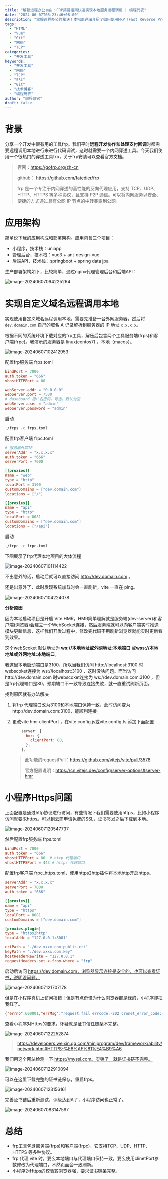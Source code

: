 ```yaml
---
title: "解锁远程办公自由：FRP简易指南快速实现本地服务远程调用 | 编程码农"
date: "2024-06-07T08:23:46+08:00"
description: "掌握远程办公的秘诀！本指南详细介绍了如何使用FRP（Fast Reverse Proxy）工具快速设置远程访问本地服务。无论你是开发者、设计师还是远程团队的一员，本文将指导你通过简单的步骤实现无缝的远程工作体验。从基础配置到高级技巧，我们为你提供了全面的FRP使用指南，帮助你解锁远程办公的自由，提高工作效率。"
tags:
  - "HTML"
  - "Vue"
  - "Git"
  - "网络"
  - "TCP"
categories:
  - "开发工具"
keywords:
  - "开发工具"
  - "网络"
  - "TCP"
  - "SSL"
  - "Git"
  - "技术博客"
  - "编程码农"
author: "编程码农"
draft: false
---
```


# 背景

分享一个开发中很有用的工具frp。我们平时**远程开发协作**和**处理支付回调**时都需要远程调用本地进行来进行代码调试，这时就需要一个内网穿透工具。今天我们使用一个很热门的穿透工具frp，关于frp安装可以查看官方文档。



> 官网：https://gofrp.org/zh-cn
>
> github： https://github.com/fatedier/frp
>
> frp 是一个专注于内网穿透的高性能的反向代理应用，支持 TCP、UDP、HTTP、HTTPS 等多种协议，且支持 P2P 通信。可以将内网服务以安全、便捷的方式通过具有公网 IP 节点的中转暴露到公网。



# 应用架构

简单说下我的应用构成和部署架构。应用包含三个项目：

- 小程序，技术栈：uniapp
- 管理后台，技术栈：vue3 + ant-design-vue
- 后端API，技术栈：springboot + spring data jpa 

生产部署架构如下，比较简单，通过nginx代理管理后台和后端API：

![image-20240607094225264](https://blogs-on.oss-cn-beijing.aliyuncs.com/imgs/202406070942227.png)

# 实现自定义域名远程调用本地

实现使用自定义域名远程调用本地，需要先准备一台外网服务器，然后将 `dev.domain.com` 自己的域名 A 记录解析到服务器的 IP 地址 `x.x.x.x`。



根据不同的系统环境下载对应的frp工具，解压后包含两个工具服务端(frps)和客户端(frpc)。我演示的服务器是 linux(centos7)  ，本地（macos）。

![image-20240607102412953](https://blogs-on.oss-cn-beijing.aliyuncs.com/imgs/202406071024419.png)

配置frp服务端 frps.toml

```toml
bindPort = 7000
auth.token = "666"
vhostHTTPPort = 80

webServer.addr = "0.0.0.0"
webServer.port = 7500
# dashboard 用户名密码，可选，默认为空
webServer.user = "admin"
webServer.password = "admin"
```

启动

```bash
./frps -c frps.toml
```



配置frp客户端 frpc.toml

```toml
# 服务器外网IP
serverAddr = "x.x.x.x"
auth.token = "666"
serverPort = 7000

[[proxies]]
name = "web"
type = "http"
localPort = 3100
customDomains = ["dev.domain.com"]
locations = ["/"]

[[proxies]]
name = "api"
type = "http"
localPort = 8081
customDomains = ["dev.domain.com"]
locations = ["/api"]
```

启动

```bash
./frpc -c frpc.toml
```

下图展示了frp代理本地项目的大体流程

![image-20240607101114422](https://blogs-on.oss-cn-beijing.aliyuncs.com/imgs/202406071011704.png)



不出意外的话，启动后就可以直接访问 http://dev.domain.com 。

还是出意外了，此时发现系统加载时会一直刷新，vite 一直在 ping。

![image-20240607104224078](https://blogs-on.oss-cn-beijing.aliyuncs.com/imgs/202406071042526.png)



**分析原因**

因为本地启动项目是开启 Vite  HMR。HMR简单理解就是服务端(dev-server)和客户端(浏览器)会建立一个WebSocket连接，然后服务端就可以向客户端实时推送模块更新信息，这样我们开发过程中，修改完代码不用刷新浏览器就能实时更新看到效果。

这个webScoket 默认地址为 **ws://本地地址或外网地址:本地端口** 或**wss://本地地址或外网地址:本地端口**。

我这里本地启动端口是3100，所以当我们访问 http://localhost:3100 时webscoket连接为 ws://localhost:3100 ，这时没啥问题。而当访问http://dev.domain.com 时webscoket连接为 ws://dev.domain.com:3100 ，但是frp代理端口是80，预期端口不一致导致连接失败，就一直重试刷新页面。

找到原因就有办法解决

1. 将frp 代理端口改为3100和本地端口保持一致，此时访问变为http://dev.domain.com:3100，能顺利连接。

2. 更改vite hmr clientPort ，在vite.config.js或vite.config.ts 添加下面配置

   ```js
       server: {
         hmr: {
           clientPort: 80,
         },
       },
   ```

   > 此功能的requestPull：https://github.com/vitejs/vite/pull/3578
   >
   > 官方配置说明：https://cn.vitejs.dev/config/server-options#server-hmr



# 小程序Https问题

上面配置是通过http协议进行访问，有些情况下我们需要使用https，比如小程序访问就要求https。可以到云商申请免费的SSL，证书签发之后下载到本地。

![image-20240607120547737](https://blogs-on.oss-cn-beijing.aliyuncs.com/imgs/202406071205566.png)

然后配置frp服务端 frps.toml

```toml
bindPort = 7000
auth.token = "666"
vhostHTTPPort = 80  # http 代理端口
vhostHTTPSPort = 443 # https 代理端口
```



配置frp客户端 frpc_https.toml，使用https2http插件将本地http开启https。

```toml
serverAddr = "x.x.x.x"
serverPort = 7000
auth.token = "666"

[[proxies]]
name = "api"
type = "https"
localPort = 8081
customDomains = ["dev.domain.com"]

[proxies.plugin]
type = "https2http"
localAddr = "127.0.0.1:8081"

crtPath = "./dev.xxxx.com.public.crt"
keyPath = "./dev.xxxx.com.key"
hostHeaderRewrite = "127.0.0.1"
requestHeaders.set.x-from-where = "frp"
```

启动后访问 https://dev.domain.com，浏览器显示连接是安全的，也可以查看证书，说明没问题。

![image-20240607121707178](https://blogs-on.oss-cn-beijing.aliyuncs.com/imgs/202406071217139.png)



但是在小程序真机上访问报错！但是有点奇怪为什么浏览器都是绿的，小程序却把我红了。

```json
{"errno":600001,"errMsg":"request:fail errcode:-202 cronet_error_code:-202 error_msg:net::ERR_CERT_AUTHORITY_INVALID"}
```

查看小程序对Https的要求，怀疑就是证书信任链条不完整。

![image-20240607122252874](https://blogs-on.oss-cn-beijing.aliyuncs.com/imgs/202406071222656.png)

> https://developers.weixin.qq.com/miniprogram/dev/framework/ability/network.html#HTTPS-%E8%AF%81%E4%B9%A6



我们用这个网站检测一下 https://myssl.com。实锤了，就是证书链不完整。

![image-20240607122910094](https://blogs-on.oss-cn-beijing.aliyuncs.com/imgs/202406071229109.png)

可以在这里下载完整的证书链保存，重启frps。

![image-20240607123156161](https://blogs-on.oss-cn-beijing.aliyuncs.com/imgs/202406071231443.png)

完善证书链后重新测试，评级达到A了，小程序访问也正常了。

![image-20240607083147597](https://blogs-on.oss-cn-beijing.aliyuncs.com/imgs/202406070831668.png)

# 总结

- frp工具包含服务端(frps)和客户端(frpc)，它支持TCP、UDP、HTTP、HTTPS 等多种协议。
- frp 代理 vite 时，要么本地端口与代理端口保持一致，要么使用clinetPort参数修改为代理端口，不然页面会一致刷新。
- 小程序对Https的校验较浏览器强，要求证书链条完整。
